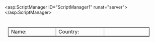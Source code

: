 <asp:ScriptManager ID="ScriptManager1" runat="server">
</asp:ScriptManager>
<div id="dvGrid" style="padding: 10px; width: 450px">
<asp:UpdatePanel ID="UpdatePanel1" runat="server">
    <ContentTemplate>
        <asp:GridView ID="GridView1" runat="server" AutoGenerateColumns="false" OnRowDataBound="OnRowDataBound"
            DataKeyNames="CustomerId" OnRowEditing="OnRowEditing" OnRowCancelingEdit="OnRowCancelingEdit" PageSize = "3" AllowPaging ="true" OnPageIndexChanging = "OnPaging"
            OnRowUpdating="OnRowUpdating" OnRowDeleting="OnRowDeleting" EmptyDataText="No records has been added."
Width="450">
            <Columns>
                <asp:TemplateField HeaderText="Name" ItemStyle-Width="150">
                    <ItemTemplate>
                        <asp:Label ID="lblName" runat="server" Text='<%# Eval("Name") %>'></asp:Label>
                    </ItemTemplate>
                    <EditItemTemplate>
                        <asp:TextBox ID="txtName" runat="server" Text='<%# Eval("Name") %>' Width="140"></asp:TextBox>
                    </EditItemTemplate>
                </asp:TemplateField>
                <asp:TemplateField HeaderText="Country" ItemStyle-Width="150">
                    <ItemTemplate>
                        <asp:Label ID="lblCountry" runat="server" Text='<%# Eval("Country") %>'></asp:Label>
                    </ItemTemplate>
                    <EditItemTemplate>
                        <asp:TextBox ID="txtCountry" runat="server" Text='<%# Eval("Country") %>' Width="140"></asp:TextBox>
                    </EditItemTemplate>
                </asp:TemplateField>
                <asp:CommandField ButtonType="Link" ShowEditButton="true" ShowDeleteButton="true"
                    ItemStyle-Width="150" />
            </Columns>
        </asp:GridView>
        <table border="1" cellpadding="0" cellspacing="0" style="border-collapse: collapse">
            <tr>
                <td style="width: 150px">
                    Name:<br />
                    <asp:TextBox ID="txtName" runat="server" Width="140" />
                </td>
                <td style="width: 150px">
                    Country:<br />
                    <asp:TextBox ID="txtCountry" runat="server" Width="140" />
                </td>
                <td style="width: 150px">
                    <asp:Button ID="btnAdd" runat="server" Text="Add" OnClick="Insert" />
                </td>
            </tr>
        </table>
    </ContentTemplate>
</asp:UpdatePanel>
</div>
